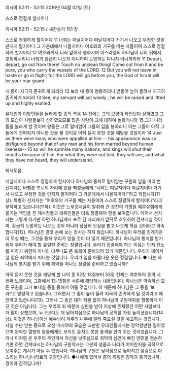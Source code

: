 이사야 52:11 - 52:15 
2016년 04월 02일 (토)

스스로 정결케 할지어다



이사야 52:11 - 52:15 / 새찬송가 151 장


스스로 정결하게 할지어다 
11 너희는 떠날지어다 떠날지어다 거기서 나오고 부정한 것을 만지지 말지어다 그 가운데에서 나올지어다 여호와의 기구를 메는 자들이여 스스로 정결하게 할지어다 12 여호와께서 너희 앞에서 행하시며 이스라엘의 하나님이 너희 뒤에서 호위하시리니 너희가 황급히 나오지 아니하며 도망하듯 다니지 아니하리라
11 Depart, depart, go out from there! Touch no unclean thing! Come out from it and be pure, you who carry the vessels of the LORD. 12 But you will not leave in haste or go in flight; for the LORD will go before you, the God of Israel will be your rear guard. 

내 종이 지극히 존귀하게 되리라
13 보라 내 종이 형통하리니 받들어 높이 들려서 지극히 존귀하게 되리라
13 See, my servant will act wisely ; he will be raised and lifted up and highly exalted. 

유대인과 이방인들을 놀라게 할 종의 복음
14 전에는 그의 모양이 타인보다 상하였고 그의 모습이 사람들보다 상하였으므로 많은 사람이 그에 대하여 놀랐거니와 15 그가 나라들을 놀라게 할 것이며 왕들은 그로 말미암아 그들의 입을 봉하리니 이는 그들이 아직 그들에게 전파되지 아니한 것을 볼 것이요 아직 듣지 못한 것을 깨달을 것임이라
14 Just as there were many who were appalled at him -- his appearance was so disfigured beyond that of any man and his form marred beyond human likeness-- 15 so will he sprinkle many nations, and kings will shut their mouths because of him. For what they were not told, they will see, and what they have not heard, they will understand.

해석도움





떠날지어다 스스로 정결하게 할지어다 
하나님의 통치로 말미암는 구원의 날을 미리 본 선지자는 바벨론 포로의 자리에 있을 백성들에게 “너희는 떠날지어다 떠날지어다 거기서 나오고 부정한 것을 만지지 말지어다 그 가운데에서 나올지어다!”라고 외칩니다(11상). 특별히 선지자는 “여호와의 기구를 메는 자들이여 스스로 정결하게 할지어다”라고 부탁하고 있습니다(11하). 이것은 느부갓네살이 탈취해 간 성전의 기명을 예루살렘에게 옮기는 책임을 진 제사장들과 레위인들은 더욱 정결해야 함을 보여줍니다. 이어서 선지자는 그렇게 하기만 하면 하나님께서 포로 된 자리에서 앞뒤로 호위하여 건져내실 것이며, 황급히 도망하듯 나오는 것이 아니라 당당히 보상을 받고 나오게 하실 것이라고 약속합니다(12). 하나님은 결코 손해 보는 장사는 하지 않습니다. 하나님이 우리를 징계가운데 두실 때는, 그것을 통해 우리가 얻을 것이 더 많기 때문입니다. 하나님의 통치를 받기 위해 우리가 해야 할 유일한 준비는 정결입니다. 우리가 정결해야 하는 이유는 단지 진노를 피하기 위함이 아니라 너무나도 큰 축복이 준비되어 있기 때문입니다. 우리가 깨어서 낼 힘은 죄악에서 떠나는 것입니다. 우리가 입을 아름다운 옷은 정결입니다. 
● 나는 하나님의 통치를 받기 위해 죄악을 떠나는 정결을 준비하고 있습니까?

아직 듣지 못한 것을 깨닫게 할 나의 종
52장 13절부터 53장 전체는 여호와의 종의 네 번째 노래이며, 그중에서 13-15절은 서론에 해당하는 내용입니다. 하나님은 약속하신 모든 구원을 그가 보내실 종을 통해서 이룰 것입니다. 이 때문에 하나님은 그 종을 ‘보라!’고 명령하고 있습니다. 그러면서 그 종이 높이 들려 지극히 존귀하게 될 것이라고 예언하고 있습니다(13). 그러나 그 종은 대가 지불 없이 하나님의 구원계획을 형통하게 이끈 것은 아닙니다. 그는 우리의 죄 때문에 심판을 받아 지상에 존재했던 어떤 사람보다 더 많이 상했으며, 누구보다도 더 낮아지심으로 하나님의 공의를 가장 높이셨습니다(14상). 이것은 하나님이신 예수님이 저주의 나무에 달려 죽으실 것을 예고하는 것입니다. 사실 수난 받는 종으로 오신 메시야의 모습은 교만한 유대인들에게는 경악할만한 일이었으며 완악한 열방의 왕들에게도 보지도 듣지도 못한 충격을 안겨 주는 것이었습니다. 그러나 이처럼 온 우주의 주인께서 자신을 낮추심으로 죄악의 심연에 빠진 만민을 겸손하기만 하면 건져내시는 하나님의 구원역사는 그분의 성품과 나라가 어떠한지를 극적으로 보여주는 계시가 아닐 수 없습니다. 하나님의 구원은 낮아짐으로 높아지고 섬김으로 다스리는 하나님나라로의 구원입니다. 
●나에게 있어서 종의 복음은 경악과 충격입니까, 경이와 감격입니까?